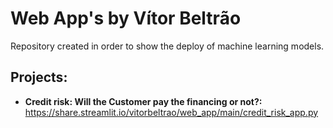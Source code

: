 # Web App's by Vítor Beltrão
Repository created in order to show the deploy of machine learning models.

## Projects:
* **Credit risk: Will the Customer pay the financing or not?:** https://share.streamlit.io/vitorbeltrao/web_app/main/credit_risk_app.py
